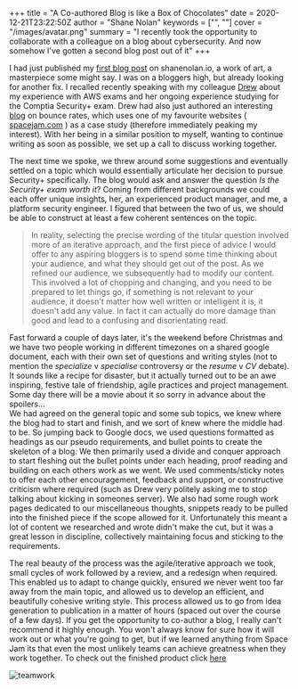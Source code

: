 +++
title = "A Co-authored Blog is like a Box of Chocolates"
date = 2020-12-21T23:22:50Z
author = "Shane Nolan"
keywords = ["", ""]
cover = "/images/avatar.png"
summary = "I recently took the opportunity to collaborate with a colleague on a blog about cybersecurity. And now somehow I've gotten a second blog post out of it"
+++

I had just published my [first blog post](/posts/aws-ml-exam-guide) on shanenolan.io, a work of art, a masterpiece some might say. I was on a bloggers high, but already looking for another fix. I recalled recently speaking with my colleague [Drew](https://drew-noble.com/) about my experience with AWS exams and her ongoing experience studying for the Comptia Security+ exam. Drew had also just authored an interesting [blog](https://www.linkedin.com/pulse/know-more-bounce-rate-drew-noble/) on bounce rates, which uses one of my favourite websites ( [spacejam.com](https://www.spacejam.com/) ) as a case study (therefore immediately peaking my interest). With her being in a similar position to myself, wanting to continue writing as soon as possible, we set up a call to discuss working together.

The next time we spoke, we threw around some suggestions and eventually settled on a topic which would essentially articulate her decision to pursue Security+ specifically. The blog would ask and answer the question *Is the Security+ exam worth it*? Coming from different backgrounds we could each offer unique insights, her, an experienced product manager, and me, a platform security engineer. I figured that between the two of us, we should be able to construct at least a few coherent sentences on the topic. 


> In reality, selecting the precise wording of the titular question involved more of an iterative approach, and the first piece of advice I would offer to any aspiring bloggers is to spend some time thinking about your audience, and what they should get out of the post. As we refined our audience, we subsequently had to modify our content. This involved a lot of chopping and changing, and you need to be prepared to let things go, if something is not relevant to your audience, it doesn't matter how well written or intelligent it is, it doesn't add any value. In fact it can actually do more damage than good and lead to a confusing and disorientating read.


Fast forward a couple of days later, it's the weekend before Christmas and we have two people working in different timezones on a shared google document, each with their own set of questions and writing styles (not to mention the *specialize* v *specialise* controversy or the *resume* v *CV* debate). It sounds like a recipe for disaster, but it actually turned out to be an awe inspiring, festive tale of friendship, agile practices and project management. Some day there will be a movie about it so sorry in advance about the spoilers...  
We had agreed on the general topic and some sub topics, we knew where the blog had to start and finish, and we sort of knew where the middle had to be. So jumping back to Google docs, we used questions formatted as headings as our pseudo requirements, and bullet points to create the skeleton of a blog. We then primarily used a divide and conquer approach to start fleshing out the bullet points under each heading, proof reading and building on each others work as we went. We used comments/sticky notes to offer each other encouragement, feedback and support, or constructive criticism where required (such as Drew very politely asking me to stop talking about kicking in someones server). We also had some rough work pages dedicated to our miscellaneous thoughts, snippets ready to be pulled into the finished piece if the scope allowed for it. Unfortunately this meant a lot of content we researched and wrote didn't make the cut, but it was a great lesson in discipline, collectively maintaining focus and sticking to the requirements.

The real beauty of the process was the agile/iterative approach we took, small cycles of work followed by a review, and a redesign when required. This enabled us to adapt to change quickly, ensured we never went too far away from the main topic, and allowed us to develop an efficient, and beautifully cohesive writing style. This process allowed us to go from idea generation to publication in a matter of hours (spaced out over the course of a few days). If you get the opportunity to co-author a blog, I really can't recommend it highly enough. You won't always know for sure how it will work out or what you're going to get, but if we learned anything from Space Jam its that even the most unlikely teams can achieve greatness when they work together. To check out the finished product click [here](https://www.linkedin.com/pulse/worth-take-security-certification-drew-noble)


![teamwork](/images/spacejam.png)
